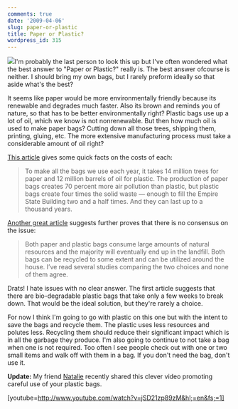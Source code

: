 ```yaml
---
comments: true
date: '2009-04-06'
slug: paper-or-plastic
title: Paper or Plastic?
wordpress_id: 315
---
```


![](http://districtlimerick.files.wordpress.com/2009/02/paper-vs-plastic1.jpg)I'm probably the last person to look this up but I've often wondered what the best answer to "Paper or Plastic?" really is.  The best answer ofcourse is neither.  I should bring my own bags, but I rarely preform ideally so that aside what's the best?

It seems like paper would be more environmentally friendly because its renewable and degrades much faster.  Also its brown and reminds you of nature, so that has to be better environmentally right? Plastic bags use up a lot of oil, which we know is not nonrenewable.  But then how much oil is used to make paper bags?  Cutting down all those trees, shipping them, printing, gluing, etc.  The more extensive manufacturing process must take a considerable amount of oil right?

[This article](http://www.msnbc.msn.com/id/18538484/) gives some quick facts on the costs of each:


> 

> 
> To make all the bags we use each year, it takes 14 million trees for paper and 12 million barrels of oil for plastic. The production of paper bags creates 70 percent more air pollution than plastic, but plastic bags create four times the solid waste — enough to fill the Empire State Building two and a half times. And they can last up to a thousand years.
> 
> 





[Another great article](http://blog.greenfeet.com/index.php/paper-vs-plastic-the-shopping-bag-debate/reducing-your-footprint/121) suggests further proves that there is no consensus on the issue:





> 

> 
> Both paper and plastic bags consume large amounts of natural resources and the majority will eventually end up in the landfill. Both bags can be recycled to some extent and can be utilized around the house. I’ve read several studies comparing the two choices and none of them agree.
> 
> 





Drats!  I hate issues with no clear answer.  The first article suggests that there are bio-degradable plastic bags that take only a few weeks to break down.  That would be the ideal solution, but they're rarely a choice.




For now I think I'm going to go with plastic on this one but with the intent to save the bags and recycle them.  The plastic uses less resources and polutes less.  Recycling them should reduce their significant impact which is in all the garbage they produce.  I'm also going to continue to not take a bag when one is not required.  Too often I see people check out with one or two small items and walk off with them in a bag.  If you don't need the bag, don't use it.




**Update:** My friend [Natalie](http://socialbrowse.com/#url=http://socialbrowse.com/profile/view/140/) recently shared this clever video promoting careful use of your plastic bags.




[youtube=http://www.youtube.com/watch?v=jSD21zp89zM&hl;=en&fs;=1]
